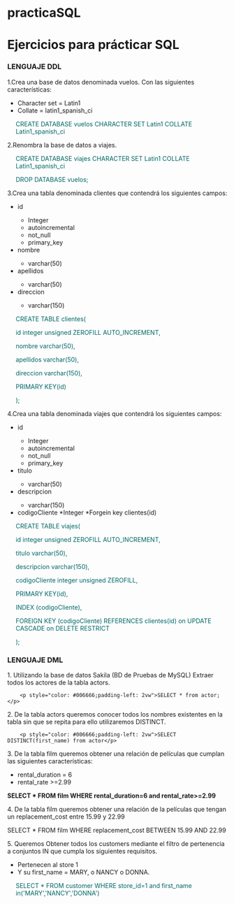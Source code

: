 # practicaSQL
<h1>Ejercicios para prácticar SQL</h1>
	<h3>LENGUAJE DDL</h3>
<p>1.Crea una base de datos denominada vuelos. Con las siguientes características:</p>
<ul>
<li>Character set = Latin1</li>
<li>Collate = latin1_spanish_ci</li>
</ul>
<p style="color: #006666;padding-left: 2vw">CREATE DATABASE vuelos CHARACTER SET Latin1 COLLATE Latin1_spanish_ci</p>
<p>2.Renombra la base de datos a viajes.</p>

<p style="color: #006666;padding-left: 2vw">CREATE DATABASE viajes CHARACTER SET Latin1 COLLATE Latin1_spanish_ci</p>
<p style="color: #006666;padding-left: 2vw">DROP DATABASE vuelos;</p>
<p>3.Crea una tabla denominada clientes que contendrá los siguientes campos:</p>
<ul>
	<li>id</li>
		<ul>		
			<li>Integer</li>
			<li>autoincremental</li>
			<li>not_null</li>
			<li>primary_key</li>
		</ul>
	<li>nombre</li>
		<ul>
			<li>varchar(50)</li>
		</ul>
	<li>apellidos</li>
		<ul>
			<li>varchar(50)</li>
		</ul>
	<li>direccion</li>
		<ul>
		<li>varchar(150)</li>
		</ul>
</ul>
<div style="color: #006666;padding-left: 2vw">
	<p>CREATE TABLE clientes(</p>
	<p>id integer unsigned ZEROFILL AUTO_INCREMENT,</p>
    <p>nombre varchar(50),</p>
	<p>apellidos varchar(50),</p>
	<p>direccion varchar(150),</p>
    <p>PRIMARY KEY(id)</p>
	<p>);</p>
</div>

<p>4.Crea una tabla denominada viajes que contendrá los siguientes campos:</p>
<ul>
	<li>id</li>
	<ul>
		<li>Integer</li>
		<li>autoincremental</li>
		<li>not_null</li>
		<li>primary_key</li>
	</ul>
	<li>titulo</li>
	<ul>
		<li>varchar(50)</li>
	</ul>
	<li>descripcion</li>
	<ul>
		<li>varchar(150)</li>
	</ul>
	<li>codigoCliente *Integer *Forgein key clientes(id)</li>
</ul>

<div style="color: #006666;padding-left: 2vw">
	<p>CREATE TABLE viajes(</p>
	<p>id integer unsigned ZEROFILL AUTO_INCREMENT,</p>
    <p>titulo varchar(50),</p>
	<p>descripcion varchar(150),</p>
    <p>codigoCliente integer unsigned ZEROFILL,</p>
    <p>PRIMARY KEY(id),</p>
    <p>INDEX (codigoCliente),</p>
    <p>FOREIGN KEY (codigoCliente) REFERENCES clientes(id) on UPDATE CASCADE on DELETE RESTRICT</p>
	<p>);</p>
</div>
<h3>LENGUAJE DML</h3>
<p>1. Utilizando la base de datos Sakila (BD de Pruebas de MySQL) Extraer todos los actores de la tabla actors.</p>

		<p style="color: #006666;padding-left: 2vw">SELECT * from actor;</p>
	
<p>2. De la tabla actors queremos conocer todos los nombres existentes en la tabla sin que se repita para ello utilizaremos DISTINCT.</p>

		<p style="color: #006666;padding-left: 2vw">SELECT DISTINCT(first_name) from actor</p>

<p>3. De la tabla film queremos obtener una relación de películas que cumplan las siguientes características:</p>
<ul>
<li>rental_duration = 6</li>
<li>rental_rate >=2.99</li>
</ul>
<strong>SELECT * FROM film WHERE rental_duration=6 and rental_rate>=2.99</strong>
<p>4. De la tabla film queremos obtener una relación de la películas que tengan un replacement_cost entre 15.99 y 22.99</p>

SELECT * FROM film WHERE replacement_cost BETWEEN 15.99 AND 22.99
	

<p>5. Queremos Obtener todos los customers mediante el filtro de pertenencia a conjuntos IN que cumpla los siguientes requisitos.</p>
<ul>
	<li>Pertenecen al store 1</li>
	<li>Y su first_name = MARY, o NANCY o DONNA.</li>
</ul>	
<p style="color: #006666;padding-left: 2vw">SELECT * FROM customer WHERE store_id=1 and first_name in('MARY','NANCY','DONNA')</p>


